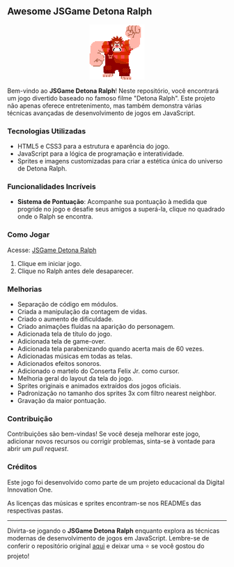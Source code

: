 ## Awesome JSGame Detona Ralph

<p align="center">
<img src="/src/images/Ralph.gif" alt="JSGame Detona Ralph Logo" style="image-rendering: pixelated; width: 126px;">
</p>

Bem-vindo ao **JSGame Detona Ralph**! Neste repositório, você encontrará um jogo divertido baseado no famoso filme "Detona Ralph". Este projeto não apenas oferece entretenimento, mas também demonstra várias técnicas avançadas de desenvolvimento de jogos em JavaScript.

### Tecnologias Utilizadas

- HTML5 e CSS3 para a estrutura e aparência do jogo.
- JavaScript para a lógica de programação e interatividade.
- Sprites e imagens customizadas para criar a estética única do universo de Detona Ralph.

### Funcionalidades Incríveis

- **Sistema de Pontuação**: Acompanhe sua pontuação à medida que progride no jogo e desafie seus amigos a superá-la, clique no quadrado onde o Ralph se encontra.

### Como Jogar

Acesse: [JSGame Detona Ralph](https://luandiasrj.github.io/jsgame-detona-ralph/)

1. Clique em iniciar jogo.
2. Clique no Ralph antes dele desaparecer.

### Melhorias
- Separação de código em módulos.
- Criada a manipulação da contagem de vidas.
- Criado o aumento de dificuldade.
- Criado animações fluídas na aparição do personagem.
- Adicionada tela de título do jogo.
- Adicionada tela de game-over.
- Adicionada tela parabenizando quando acerta mais de 60 vezes.
- Adicionadas músicas em todas as telas.
- Adicionados efeitos sonoros.
- Adicionado o martelo do Conserta Felix Jr. como cursor.
- Melhoria geral do layout da tela do jogo.
- Sprites originais e animados extraídos dos jogos oficiais.
- Padronização no tamanho dos sprites 3x com filtro nearest neighbor.
- Gravação da maior pontuação.

### Contribuição

Contribuições são bem-vindas! Se você deseja melhorar este jogo, adicionar novos recursos ou corrigir problemas, sinta-se à vontade para abrir um _pull request_.

### Créditos

Este jogo foi desenvolvido como parte de um projeto educacional da Digital Innovation One.

As licenças das músicas e sprites encontram-se nos READMEs das respectivas pastas.

---

Divirta-se jogando o **JSGame Detona Ralph** enquanto explora as técnicas modernas de desenvolvimento de jogos em JavaScript. Lembre-se de conferir o repositório original [aqui](https://github.com/digitalinnovationone/jsgame-detona-ralph) e deixar uma ⭐️ se você gostou do projeto!
